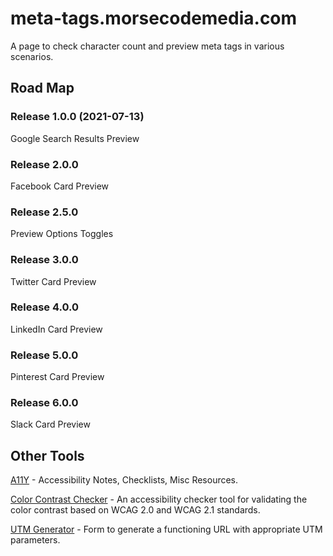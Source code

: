 # meta-tags.morsecodemedia.com
A page to check character count and preview meta tags in various scenarios.

## Road Map
### Release 1.0.0 (2021-07-13)
Google Search Results Preview
### Release 2.0.0
Facebook Card Preview
### Release 2.5.0
Preview Options Toggles
### Release 3.0.0
Twitter Card Preview
### Release 4.0.0
LinkedIn Card Preview
### Release 5.0.0
Pinterest Card Preview
### Release 6.0.0
Slack Card Preview

## Other Tools
[A11Y](https://a11y.morsecodemedia.com/) - Accessibility Notes, Checklists, Misc Resources.

[Color Contrast Checker](https://ccc.morsecodemedia.com/) - An accessibility checker tool for validating the color contrast based on WCAG 2.0 and WCAG 2.1 standards.

[UTM Generator](https://utm-generator.morsecodemedia.com/) - Form to generate a functioning URL with appropriate UTM parameters.